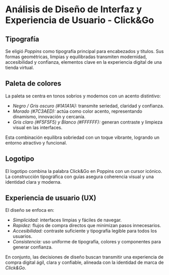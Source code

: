 # Análisis de Diseño de Interfaz y Experiencia de Usuario - Click&Go

## Tipografía

Se eligió *Poppins* como tipografía principal para encabezados y títulos. Sus formas geométricas, limpias y equilibradas transmiten modernidad, accesibilidad y confianza, elementos clave en la experiencia digital de una tienda virtual.

## Paleta de colores

La paleta se centra en tonos sobrios y modernos con un acento distintivo:

- *Negro / Gris oscuro (#1A1A1A):* transmite seriedad, claridad y confianza.
- *Morado (#7C3AED):* actúa como color acento, representando dinamismo, innovación y cercanía.
- *Gris claro (#F5F5F5) y Blanco (#FFFFFF):* generan contraste y limpieza visual en las interfaces.

Esta combinación equilibra sobriedad con un toque vibrante, logrando un entorno atractivo y funcional.

## Logotipo

El logotipo combina la palabra Click&Go en Poppins con un cursor icónico. La construcción tipográfica con guías asegura coherencia visual y una identidad clara y moderna.

## Experiencia de usuario (UX)

El diseño se enfoca en:

- *Simplicidad:* interfaces limpias y fáciles de navegar.
- *Rapidez:* flujos de compra directos que minimizan pasos innecesarios.
- *Accesibilidad:* contraste suficiente y tipografía legible para todos los usuarios.
- *Consistencia:* uso uniforme de tipografía, colores y componentes para generar confianza.

En conjunto, las decisiones de diseño buscan transmitir una experiencia de compra digital ágil, clara y confiable, alineada con la identidad de marca de *Click&Go*.